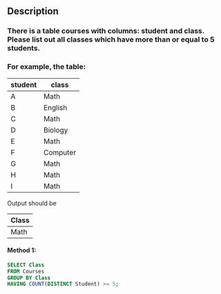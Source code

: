 ## Description

### There is a table courses with columns: student and class. Please list out all classes which have more than or equal to 5 students.

### For example, the table:

| student | class    |
| ------- | -------- |
| A       | Math     |
| B       | English  |
| C       | Math     |
| D       | Biology  |
| E       | Math     |
| F       | Computer |
| G       | Math     |
| H       | Math     |
| I       | Math     |

Output should be

| Class |
| ----- |
| Math  |

#### Method 1:

```sql
SELECT Class
FROM Courses
GROUP BY Class
HAVING COUNT(DISTINCT Student) >= 5;
```
